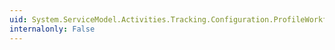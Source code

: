 ```yaml
---
uid: System.ServiceModel.Activities.Tracking.Configuration.ProfileWorkflowElement.#ctor
internalonly: False
---
```


